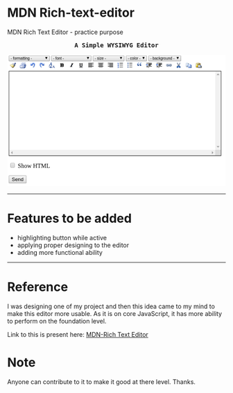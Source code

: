 # MDN Rich-text-editor
MDN Rich Text Editor - practice purpose

<kbd>
<p align="center"><strong>A Simple WYSIWYG Editor</strong></p>
<p align="center">
  <a href="https://github.com/sibiraj-s/ngx-editor">
   <img src="https://github.com/codecasm/text-editor/blob/master/mdn-rich-text-editor-sample.png" alt="sample of editor">
  </a>
</p>
</kbd>

***

# Features to be added
+ highlighting button while active
+ applying proper designing to the editor
+ adding more functional ability

***

# Reference
I was designing one of my project and then this idea came to my mind to make this editor more usable. As it is on core JavaScript, it has more ability to perform on the foundation level.

Link to this is present here: [MDN-Rich Text Editor](https://developer.mozilla.org/en-US/docs/Web/Guide/HTML/Editable_content/Rich-Text_Editing_in_Mozilla)

# Note
Anyone can contribute to it to make it good at there level.
Thanks.
